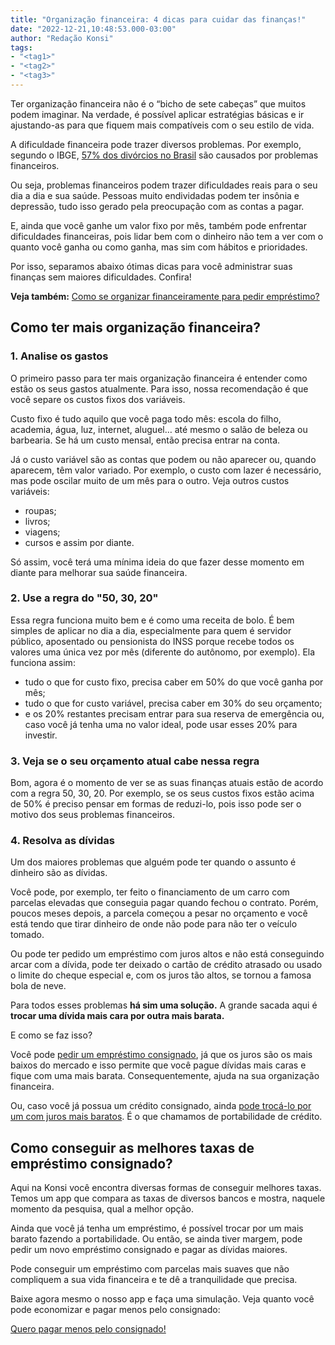 ```yaml
---
title: "Organização financeira: 4 dicas para cuidar das finanças!"
date: "2022-12-21,10:48:53.000-03:00"
author: "Redação Konsi"
tags:
- "<tag1>"
- "<tag2>"
- "<tag3>"
---
```


<p>Ter organização financeira não é o “bicho de sete cabeças” que muitos podem imaginar. Na verdade, é possível aplicar estratégias básicas e ir ajustando-as para que fiquem mais compatíveis com o seu estilo de vida.</p><p>A dificuldade financeira pode trazer diversos problemas. Por exemplo, segundo o IBGE, <a href="https://93noticias.com.br/noticia/74526/57-dos-casamentos-acabam-por-problemas-financeiros#:~:text=Segundo%20o%20IBGE%20(Instituto%20Brasileiro,por%20desentendimentos%20referentes%20a%20dinheiro.">57% dos divórcios no Brasil</a> são causados por problemas financeiros.</p><p>Ou seja, problemas financeiros podem trazer dificuldades reais para o seu dia a dia e sua saúde. Pessoas muito endividadas podem ter insônia e depressão, tudo isso gerado pela preocupação com as contas a pagar.</p><p>E, ainda que você ganhe um valor fixo por mês, também pode enfrentar dificuldades financeiras, pois lidar bem com o dinheiro não tem a ver com o quanto você ganha ou como ganha, mas sim com hábitos e prioridades.</p><p>Por isso, separamos abaixo ótimas dicas para você administrar suas finanças sem maiores dificuldades. Confira!</p><p><strong>Veja também:</strong> <a href="https://www.konsi.com.br/postagens/como-se-organizar-financeiramente">Como se organizar financeiramente para pedir empréstimo?</a></p><!--kg-card-begin: html--><h2>Como ter mais organização financeira?</h2><!--kg-card-end: html--><!--kg-card-begin: html--><h3>1. Analise os gastos</h3><!--kg-card-end: html--><p>O primeiro passo para ter mais organização financeira é entender como estão os seus gastos atualmente. Para isso, nossa recomendação é que você separe os custos fixos dos variáveis.</p><p>Custo fixo é tudo aquilo que você paga todo mês: escola do filho, academia, água, luz, internet, aluguel… até mesmo o salão de beleza ou barbearia. Se há um custo mensal, então precisa entrar na conta.</p><p>Já o custo variável são as contas que podem ou não aparecer ou, quando aparecem, têm valor variado. Por exemplo, o custo com lazer é necessário, mas pode oscilar muito de um mês para o outro. Veja outros custos variáveis:</p><ul><li>roupas;</li><li>livros;</li><li>viagens;</li><li>cursos e assim por diante.</li></ul><p>Só assim, você terá uma mínima ideia do que fazer desse momento em diante para melhorar sua saúde financeira.</p><!--kg-card-begin: html--><h3>2. Use a regra do "50, 30, 20"</h3><!--kg-card-end: html--><p>Essa regra funciona muito bem e é como uma receita de bolo. É bem simples de aplicar no dia a dia, especialmente para quem é servidor público, aposentado ou pensionista do INSS porque recebe todos os valores uma única vez por mês (diferente do autônomo, por exemplo). Ela funciona assim:</p><ul><li>tudo o que for custo fixo, precisa caber em 50% do que você ganha por mês;</li><li>tudo o que for custo variável, precisa caber em 30% do seu orçamento;</li><li>e os 20% restantes precisam entrar para sua reserva de emergência ou, caso você já tenha uma no valor ideal, pode usar esses 20% para investir.</li></ul><!--kg-card-begin: html--><h3>3. Veja se o seu orçamento atual cabe nessa regra</h3><!--kg-card-end: html--><p>Bom, agora é o momento de ver se as suas finanças atuais estão de acordo com a regra 50, 30, 20. Por exemplo, se os seus custos fixos estão acima de 50% é preciso pensar em formas de reduzi-lo, pois isso pode ser o motivo dos seus problemas financeiros.</p><!--kg-card-begin: html--><h3>4. Resolva as dívidas</h3><!--kg-card-end: html--><p>Um dos maiores problemas que alguém pode ter quando o assunto é dinheiro são as dívidas.</p><p>Você pode, por exemplo, ter feito o financiamento de um carro com parcelas elevadas que conseguia pagar quando fechou o contrato. Porém, poucos meses depois, a parcela começou a pesar no orçamento e você está tendo que tirar dinheiro de onde não pode para não ter o veículo tomado.</p><p>Ou pode ter pedido um empréstimo com juros altos e não está conseguindo arcar com a dívida, pode ter deixado o cartão de crédito atrasado ou usado o limite do cheque especial e, com os juros tão altos, se tornou a famosa bola de neve.</p><p>Para todos esses problemas <strong>há sim uma solução.</strong> A grande sacada aqui é <strong>trocar uma dívida mais cara por outra mais barata.</strong></p><p>E como se faz isso?</p><p>Você pode <a href="https://konsi.com.br/">pedir um empréstimo consignado</a>, já que os juros são os mais baixos do mercado e isso permite que você pague dívidas mais caras e fique com uma mais barata. Consequentemente, ajuda na sua organização financeira.</p><p>Ou, caso você já possua um crédito consignado, ainda <a href="https://www.konsi.com.br/postagens/portabilidade-de-emprestimo">pode trocá-lo por um com juros mais baratos</a>. É o que chamamos de portabilidade de crédito.</p><!--kg-card-begin: html--><h2>Como conseguir as melhores taxas de empréstimo consignado?</h2><!--kg-card-end: html--><p>Aqui na Konsi você encontra diversas formas de conseguir melhores taxas. Temos um app que compara as taxas de diversos bancos e mostra, naquele momento da pesquisa, qual a melhor opção.</p><p>Ainda que você já tenha um empréstimo, é possível trocar por um mais barato fazendo a portabilidade. Ou então, se ainda tiver margem, pode pedir um novo empréstimo consignado e pagar as dívidas maiores.</p><p>Pode conseguir um empréstimo com parcelas mais suaves que não compliquem a sua vida financeira e te dê a tranquilidade que precisa.</p><p>Baixe agora mesmo o nosso app e faça uma simulação. Veja quanto você pode economizar e pagar menos pelo consignado:</p><div class="kg-card kg-button-card kg-align-center"><a href="https://q2kj.adj.st/?adj_t&#x3D;1075aqga&amp;adj_campaign&#x3D;site&amp;adj_adgroup&#x3D;blog&amp;adj_creative&#x3D;dicas-de-organizacao-financeira" class="kg-btn kg-btn-accent">Quero pagar menos pelo consignado!</a></div>

